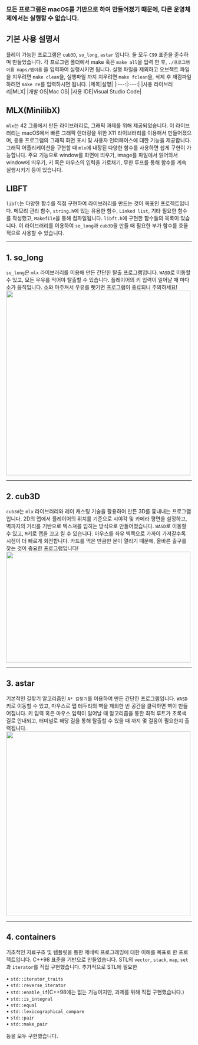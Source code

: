 ### 모든 프로그램은 macOS를 기반으로 하여 만들어졌기 때문에, 다른 운영체제에서는 실행할 수 없습니다.  
## **기본 사용 설명서**
플레이 가능한 프로그램은 `cub3D`, `so_long`, `astar` 입니다. 둘 모두 `C99` 표준을 준수하며 만들었습니다.
각 프로그램 폴더에서 make 혹은 `make all`을 입력 한 후, `./프로그램이름 maps/맵이름` 을 입력하여 실행시키면 됩니다. 실행 파일을 제외하고 오브젝트 파일을 지우려면 `make clean`을, 실행파일 까지 지우려면 `make fclean`을, 삭제 후 재컴파일 하려면 `make re`를 입력하시면 됩니다.
|제목|설명|
|:---:|:---:|
|사용 라이브러리|MLX|
|개발 OS|Mac OS|
|사용 IDE|Visual Studio Code|

## **MLX(MinilibX)**
`mlx`는 42 그룹에서 만든 라이브러리로, 그래픽 과제를 위해 제공되었습니다. 이 라이브러리는 macOS에서 빠른 그래픽 렌더링을 위한 X11 라이브러리를 이용해서 만들어졌으며, 응용 프로그램의 그래픽 화면 표시 및 사용자 인터페이스에 대한 기능을 제공합니다. 그래픽 어플리케이션을 구현할 때 `mlx`에 내장된 다양한 함수를 사용하면 쉽게 구현이 가능합니다. 주요 기능으로 window를 화면에 띄우기, image를 파일에서 읽어와서 window에 띄우기, 키 혹은 마우스의 입력을 가로채기, 무한 루프를 통해 함수를 계속 실행시키기 등이 있습니다.

## **LIBFT**
`libft`는 다양한 함수를 직접 구현하여 라이브러리를 만드는 것이 목표인 프로젝트입니다. 메모리 관리 함수, `string.h`에 있는 유용한 함수, `Linked list`, 기타 필요한 함수를 작성했고, `Makefile`을 통해 컴파일됩니다. `libft.h`에 구현한 함수들의 목록이 있습니다. 이 라이브러리를 이용하여 `so_long`과 `cub3D`을 만들 때 필요한 부가 함수를 효율적으로 사용할 수 있습니다. <br/>

---

## **1. so_long**

`so_long`은 `mlx` 라이브러리를 이용해 만든 간단한 탈출 프로그램입니다. `WASD`로 이동할 수 있고, 모든 우유를 먹어야 탈출할 수 있습니다. 플레이어의 키 입력이 일어날 때 마다 소가 움직입니다. 소와 마주쳐서 우유를 뺏기면 프로그램이 종료되니 주의하세요! </br>
<img src="https://user-images.githubusercontent.com/103979407/219643931-628671ac-4c5a-4019-9113-2b99ebde7499.gif" width="500">

---

## **2. cub3D**

`cub3d`는 `mlx` 라이브러리와 레이 캐스팅 기술을 활용하여 만든 3D를 흉내내는 프로그램입니다. 2D의 맵에서 플레이어의 위치를 기준으로 시야각 및 카메라 평면을 설정하고, 벽까지의 거리를 기반으로 텍스쳐를 입히는 방식으로 만들어졌습니다. `WASD`로 이동할 수 있고, `M`키로 맵을 끄고 킬 수 있습니다. 마우스를 좌우 벽쪽으로 가까이 가져갈수록 시점이 더 빠르게 회전합니다. 카드를 먹은 만큼만 문이 열리기 때문에, 올바른 출구를 찾는 것이 중요한 프로그램입니다! </br>
<img src="https://user-images.githubusercontent.com/103979407/219648554-bd5f8795-a460-49ce-b950-e0629f5c4205.gif" width="500" height="300">

---

## **3. astar**

기본적인 길찾기 알고리즘인 `A* 길찾기`를 이용하여 만든 간단한 프로그램입니다. `WASD`키로 이동할 수 있고, 마우스로 맵 테두리의 벽을 제외한 빈 공간을 클릭하면 벽이 만들어집니다. 키 입력 혹은 마우스 입력이 일어날 때 알고리즘을 통한 최적 루트가 초록색 길로 안내되고, 터미널로 해당 길을 통해 탈출할 수 있을 때 까지 몇 걸음이 필요한지 출력됩니다. </br>
<img src="https://user-images.githubusercontent.com/103979407/219642769-61ee77d6-c15e-4e2b-9f0d-4203a2206f14.gif" width="500">

---

## **4. containers**
기초적인 자료구조 및 템플릿을 통한 제네릭 프로그래밍에 대한 이해를 목표로 한 프로젝트입니다. C++98 표준을 기반으로 만들었습니다. STL의 `vector`, `stack`, `map`, `set`과 `iterator`를 직접 구현했습니다. 추가적으로 STL에 필요한

• `std::iterator_traits` </br>
• `std::reverse_iterator` </br>
• `std::enable_if`(C++98에는 없는 기능이지만, 과제를 위해 직접 구현했습니다.) </br>
• `std::is_integral` </br>
• `std::equal` </br>
• `std::lexicographical_compare` </br>
• `std::pair` </br>
• `std::make_pair` </br>

등을 모두 구현했습니다.
